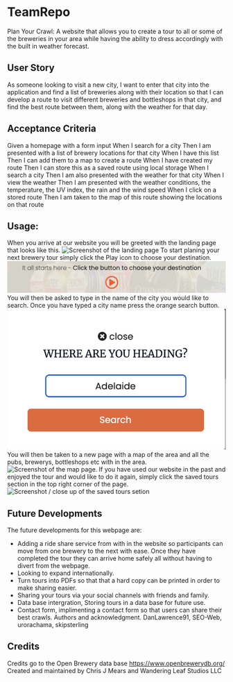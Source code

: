# TeamRepo
Plan Your Crawl:
A website that allows you to create a tour to all or some of the breweries in your area while having the ability to dress accordingly with the built in weather forecast.

## User Story
As someone looking to visit a new city, I want to enter that city into the application and find a list of breweries along with their location so that I can develop a route to visit different breweries and bottleshops in that city, and find the best route between them, along with the weather for that day.

## Acceptance Criteria
Given a homepage with a form input
When I search for a city
Then I am presented with a list of brewery locations for that city
When I have this list
Then I can add them to a map to create a route
When I have created my route
Then I can store this as a saved route using local storage
When I search a city
Then I am also presented with the weather for that city
When I view the weather
Then I am presented with the weather conditions, the temperature, the UV index, the rain and the wind speed
When I click on a stored route
Then I am taken to the map of this route showing the locations on that route

## Usage:
When you arrive at our website you will be greeted with the landing page that looks like this. 
<img src='/assets/images/landing-page.png' alt='Screenshot of the landing page'>
To start planing your next brewery tour simply click the Play icon to choose your destination. 
<img src='/assets/images/play.png' alt='Screenshot of the play button'>
You will then be asked to type in the name of the city you would like to search. Once you have typed a city name press the orange search button.
<img src='/assets/images/search.png' alt='screenshot of the orange searchbar'>
You will then be taken to a new page with a map of the area and all the pubs, brewerys, bottleshops etc with in the area. 
<img src='/assets/images/map.png>' alt='Screenshot of the map page.'>
If you have used our website in the past and enjoyed the tour and would like to do it again, simply click the saved tours section in the top right corner of the page.
<img src='saved-tours' alt='Screenshot / close up of the saved tours setion'>

## Future Developments
The future developments for this webpage are:
- Adding a ride share service from with in the website so participants can move from one brewery to the next   with ease. Once they have completed the tour they can arrive home safely all without having to divert from the webpage.
- Looking to expand internationally. 
- Turn tours into PDFs so that that a hard copy can be printed in order to make sharing easier.
- Sharing your tours via your social channels with friends and family.
- Data base intergration, Storing tours in a data base for future use.
- Contact form, implimenting a contact form so that users can share their best crawls.
Authors and acknowledgment.
DanLawrence91, SEO-Web, urorachama, skipsterling

## Credits
Credits go to the Open Brewery data base https://www.openbrewerydb.org/
Created and maintained by Chris J Mears and Wandering Leaf Studios LLC
